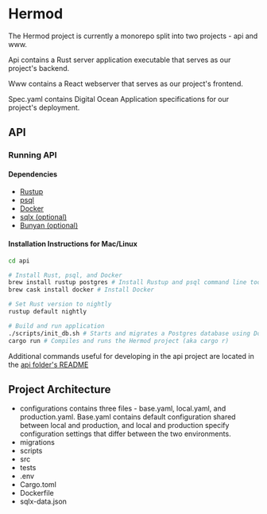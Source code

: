 # Hermod
The Hermod project is currently a monorepo split into two projects - api and www.

Api contains a Rust server application executable that serves as our project's backend.

Www contains a React webserver that serves as our project's frontend.

Spec.yaml contains Digital Ocean Application specifications for our project's deployment.

## API
### Running API
#### Dependencies
- [Rustup](https://rustup.rs)
- [psql](https://www.postgresql.org/download/)
- [Docker](https://www.docker.com/get-started)
- [sqlx (optional)](https://lib.rs/crates/sqlx-cli)
- [Bunyan (optional)](https://lib.rs/crates/bunyan)

#### Installation Instructions for Mac/Linux
```bash
cd api

# Install Rust, psql, and Docker
brew install rustup postgres # Install Rustup and psql command line tool 
brew cask install docker # Install Docker

# Set Rust version to nightly
rustup default nightly 

# Build and run application
./scripts/init_db.sh # Starts and migrates a Postgres database using Docker
cargo run # Compiles and runs the Hermod project (aka cargo r)

```
Additional commands useful for developing in the api project are located
in the [api folder's README](./api)

## Project Architecture
- configurations contains three files - base.yaml, local.yaml, and production.yaml. Base.yaml contains default configuration shared between local and production, and local and production specify configuration settings that differ between the two environments.
- migrations
- scripts
- src
- tests
- .env
- Cargo.toml
- Dockerfile
- sqlx-data.json
